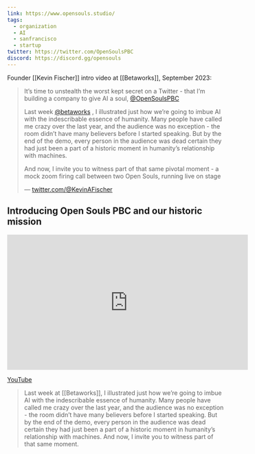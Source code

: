 ```yaml
---
link: https://www.opensouls.studio/
tags:
  - organization
  - AI
  - sanfrancisco
  - startup
twitter: https://twitter.com/OpenSoulsPBC
discord: https://discord.gg/opensouls
---
```

Founder [[Kevin Fischer]] intro video at [[Betaworks]], September 2023:

> It’s time to unstealth the worst kept secret on a Twitter - that I’m building a company to give AI a soul, [@OpenSoulsPBC](https://twitter.com/OpenSoulsPBC)
> 
> Last week [@betaworks](https://twitter.com/betaworks) , I illustrated just how we’re going to imbue AI with the indescribable essence of humanity. Many people have called me crazy over the last year, and the audience was no exception - the room didn’t have many believers before I started speaking. But by the end of the demo, every person in the audience was dead certain they had just been a part of a historic moment in humanity’s relationship with machines.
> 
> And now, I invite you to witness part of that same pivotal moment - a mock zoom firing call between two Open Souls, running live on stage
> 
> — [twitter.com/@KevinAFischer](https://x.com/KevinAFischer/status/1706325125312778407)


## Introducing Open Souls PBC and our historic mission

<iframe width="560" height="315" src="https://www.youtube-nocookie.com/embed/bVxSk6Typ90?si=uVRppecLJoo6m4fP" title="YouTube video player" frameborder="0" allow="accelerometer; autoplay; clipboard-write; encrypted-media; gyroscope; picture-in-picture; web-share" referrerpolicy="strict-origin-when-cross-origin" allowfullscreen></iframe>

[YouTube](https://www.youtube.com/watch?v=bVxSk6Typ90)

> Last week at [[Betaworks]], I illustrated just how we’re going to imbue AI with the indescribable essence of humanity. Many people have called me crazy over the last year, and the audience was no exception - the room didn’t have many believers before I started speaking. But by the end of the demo, every person in the audience was dead certain they had just been a part of a historic moment in humanity’s relationship with machines. And now, I invite you to witness part of that same moment.